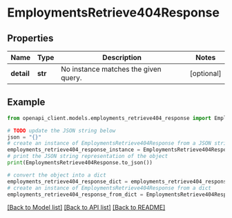 # EmploymentsRetrieve404Response


## Properties

Name | Type | Description | Notes
------------ | ------------- | ------------- | -------------
**detail** | **str** | No instance matches the given query. | [optional] 

## Example

```python
from openapi_client.models.employments_retrieve404_response import EmploymentsRetrieve404Response

# TODO update the JSON string below
json = "{}"
# create an instance of EmploymentsRetrieve404Response from a JSON string
employments_retrieve404_response_instance = EmploymentsRetrieve404Response.from_json(json)
# print the JSON string representation of the object
print(EmploymentsRetrieve404Response.to_json())

# convert the object into a dict
employments_retrieve404_response_dict = employments_retrieve404_response_instance.to_dict()
# create an instance of EmploymentsRetrieve404Response from a dict
employments_retrieve404_response_from_dict = EmploymentsRetrieve404Response.from_dict(employments_retrieve404_response_dict)
```
[[Back to Model list]](../README.md#documentation-for-models) [[Back to API list]](../README.md#documentation-for-api-endpoints) [[Back to README]](../README.md)


